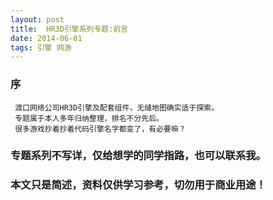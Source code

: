 ```yaml
---
layout: post
title:  HR3D引擎系列专题:前言
date: 2014-06-01
tags: 引擎 网游
---
```



### 序

	 渡口网络公司HR3D引擎及配套组件，无缝地图确实适于探索。
	 专题属于本人多年归纳整理，排名不分先后。
	 很多游戏抄着抄着代码引擎名字都变了，有必要嘛？



### 专题系列不写详，仅给想学的同学指路，也可以联系我。

### 本文只是简述，资料仅供学习参考，切勿用于商业用途！